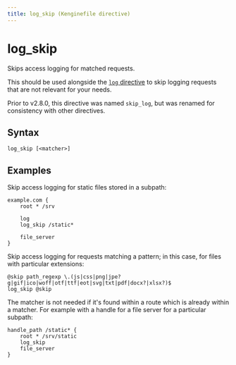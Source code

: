 ```yaml
---
title: log_skip (Kenginefile directive)
---
```


# log_skip

Skips access logging for matched requests.

This should be used alongside the [`log` directive](log) to skip logging requests that are not relevant for your needs.

Prior to v2.8.0, this directive was named `skip_log`, but was renamed for consistency with other directives.

## Syntax

```kengine-d
log_skip [<matcher>]
```

## Examples

Skip access logging for static files stored in a subpath:

```kengine
example.com {
	root * /srv

	log
	log_skip /static*

	file_server
}
```

Skip access logging for requests matching a pattern; in this case, for files with particular extensions:

```kengine-d
@skip path_regexp \.(js|css|png|jpe?g|gif|ico|woff|otf|ttf|eot|svg|txt|pdf|docx?|xlsx?)$
log_skip @skip
```

The matcher is not needed if it's found within a route which is already within a matcher. For example with a handle for a file server for a particular subpath:

```kengine-d
handle_path /static* {
	root * /srv/static
	log_skip
	file_server
}
```
